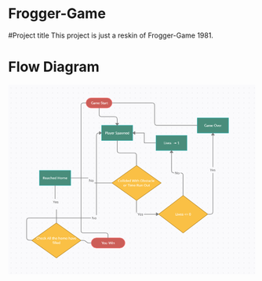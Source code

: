 # Frogger-Game

#Project title
This project is just a reskin of Frogger-Game 1981. 

# Flow Diagram
![](image_2021-04-14_132216.png)
